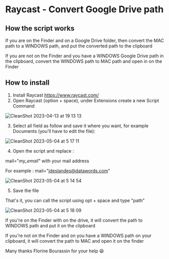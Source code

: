 # Raycast - Convert Google Drive path

## How the script works
If you are on the Finder and on a Google Drive folder, then convert the MAC path to a WINDOWS path, and put the converted path to the clipboard

If you are not on the Finder and you have a WINDOWS Google Drive path in the clipboard, convert the WINDOWS path to MAC path and open in on the Finder

## How to install
1. Install Raycast https://www.raycast.com/
2. Open Raycast (option + space), under Extensions create a new Script Command

![CleanShot 2023-04-13 at 19 13 13](https://user-images.githubusercontent.com/47465584/231834834-68c5a745-4378-4bb2-9c14-60e934d7ac71.jpg)

3. Select all field as follow and save it where you want, for example Documents (you'll have to edit the file):

![CleanShot 2023-05-04 at 5 17 11](https://user-images.githubusercontent.com/47465584/236252355-f94e4227-16f7-439e-81f6-57f8bba758b1.jpg)


4. Open the script and replace :

mail="*my_email*" with your mail address

For example : mail="jdeslandes@datawords.com"

![CleanShot 2023-05-04 at 5 14 54](https://user-images.githubusercontent.com/47465584/236251937-016bfe0c-31d2-4954-af77-1108a282260b.jpg)


5. Save the file

That's it, you can call the script using opt + space and type "path"

![CleanShot 2023-05-04 at 5 18 09](https://user-images.githubusercontent.com/47465584/236252568-86f52972-735e-44ff-92ad-824f2ed1c880.jpg)

If you're on the Finder with on the drive, it will convert the path to WINDOWS path and put it on the clipboard

If you're not on the Finder and on you have a WINDOWS path on your clipboard, it will convert the path to MAC and open it on the finder


Many thanks Florine Bourassin for your help 😆
